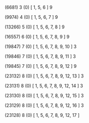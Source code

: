 (6681) 3 (0) [ 1, 5, 6 ] 9 


(9974) 4 (0) [ 1, 5, 6, 7 ] 9 


(13266) 5 (0) [ 1, 5, 6, 7, 8 ] 9 


(16557) 6 (0) [ 1, 5, 6, 7, 8, 9 ] 9 


(19847) 7 (0) [ 1, 5, 6, 7, 8, 9, 10 ] 3 


(19846) 7 (0) [ 1, 5, 6, 7, 8, 9, 11 ] 3 


(19845) 7 (0) [ 1, 5, 6, 7, 8, 9, 12 ] 9 


(23132) 8 (0) [ 1, 5, 6, 7, 8, 9, 12, 13 ] 3 


(23131) 8 (0) [ 1, 5, 6, 7, 8, 9, 12, 14 ] 3 


(23130) 8 (0) [ 1, 5, 6, 7, 8, 9, 12, 15 ] 3 


(23129) 8 (0) [ 1, 5, 6, 7, 8, 9, 12, 16 ] 3 


(23128) 8 (0) [ 1, 5, 6, 7, 8, 9, 12, 17 ]  

